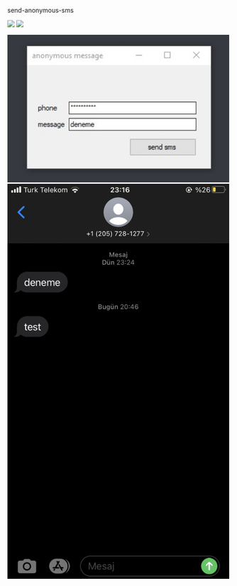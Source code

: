  send-anonymous-sms

![](https://img.shields.io/github/stars/refo0/send-anonymous-sms)
![](https://img.shields.io/github/forks/refo0/send-anonymous-sms)

<img width=500 src="https://raw.githubusercontent.com/ReFo0/send-anonymous-sms/ReFo/my-sms.jpg">

<img width=500 src="https://raw.githubusercontent.com/ReFo0/send-anonymous-sms/ReFo/sms.jpg">

